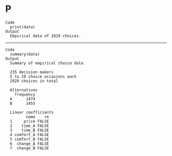 # P

    Code
      print(data)
    Output
      Empirical data of 2929 choices.

---

    Code
      summary(data)
    Output
      Summary of empirical choice data
      
      235 decision makers 
      5 to 19 choice occasions each 
      2929 choices in total
      
      Alternatives
        frequency
      A      1474
      B      1455
      
      Linear coefficients
             name    re
      1     price FALSE
      2    time_A FALSE
      3    time_B FALSE
      4 comfort_A FALSE
      5 comfort_B FALSE
      6  change_A FALSE
      7  change_B FALSE

